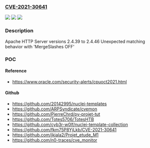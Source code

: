 ### [CVE-2021-30641](https://cve.mitre.org/cgi-bin/cvename.cgi?name=CVE-2021-30641)
![](https://img.shields.io/static/v1?label=Product&message=Apache%20HTTP%20Server&color=blue)
![](https://img.shields.io/static/v1?label=Version&message=2.4%3D%202.4.46%20&color=brighgreen)
![](https://img.shields.io/static/v1?label=Vulnerability&message=Unexpected%20URL%20matching%20with%20'MergeSlashes%20OFF'&color=brighgreen)

### Description

Apache HTTP Server versions 2.4.39 to 2.4.46 Unexpected matching behavior with 'MergeSlashes OFF'

### POC

#### Reference
- https://www.oracle.com/security-alerts/cpuoct2021.html

#### Github
- https://github.com/20142995/nuclei-templates
- https://github.com/ARPSyndicate/cvemon
- https://github.com/PierreChrd/py-projet-tut
- https://github.com/Totes5706/TotesHTB
- https://github.com/cyb3r-w0lf/nuclei-template-collection
- https://github.com/fkm75P8YjLkb/CVE-2021-30641
- https://github.com/jkiala2/Projet_etude_M1
- https://github.com/n0-traces/cve_monitor

